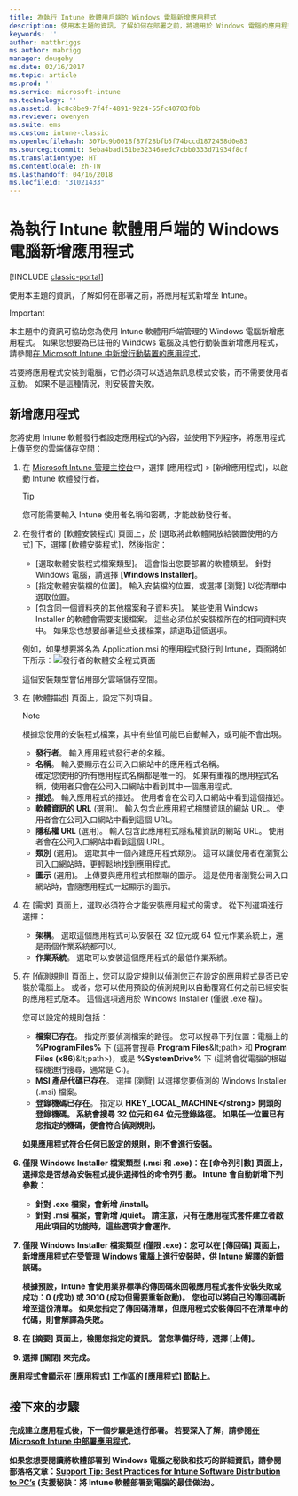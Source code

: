 ```yaml
---
title: 為執行 Intune 軟體用戶端的 Windows 電腦新增應用程式
description: 使用本主題的資訊，了解如何在部署之前，將適用於 Windows 電腦的應用程式新增至 Intune。
keywords: ''
author: mattbriggs
ms.author: mabrigg
manager: dougeby
ms.date: 02/16/2017
ms.topic: article
ms.prod: ''
ms.service: microsoft-intune
ms.technology: ''
ms.assetid: bc8c8be9-7f4f-4891-9224-55fc40703f0b
ms.reviewer: owenyen
ms.suite: ems
ms.custom: intune-classic
ms.openlocfilehash: 307bc9b0018f87f28bfb5f74bccd1872458d0e83
ms.sourcegitcommit: 5eba4bad151be32346aedc7cbb0333d71934f8cf
ms.translationtype: HT
ms.contentlocale: zh-TW
ms.lasthandoff: 04/16/2018
ms.locfileid: "31021433"
---
```

# <a name="add-apps-for-windows-pcs-that-run-the-intune-software-client"></a>為執行 Intune 軟體用戶端的 Windows 電腦新增應用程式

[!INCLUDE [classic-portal](../includes/classic-portal.md)]

使用本主題的資訊，了解如何在部署之前，將應用程式新增至 Intune。

> [!IMPORTANT]
> 本主題中的資訊可協助您為使用 Intune 軟體用戶端管理的 Windows 電腦新增應用程式。 如果您想要為已註冊的 Windows 電腦及其他行動裝置新增應用程式，請參閱[在 Microsoft Intune 中新增行動裝置的應用程式](add-apps-for-mobile-devices-in-microsoft-intune.md)。

若要將應用程式安裝到電腦，它們必須可以透過無訊息模式安裝，而不需要使用者互動。 如果不是這種情況，則安裝會失敗。


## <a name="add-the-app"></a>新增應用程式
您將使用 Intune 軟體發行者設定應用程式的內容，並使用下列程序，將應用程式上傳至您的雲端儲存空間：

1. 在 [Microsoft Intune 管理主控台](https://manage.microsoft.com)中，選擇 [應用程式] &gt; [新增應用程式]，以啟動 Intune 軟體發行者。

   > [!TIP]
   > 您可能需要輸入 Intune 使用者名稱和密碼，才能啟動發行者。

2. 在發行者的 [軟體安裝程式] 頁面上，於 [選取將此軟體開放給裝置使用的方式] 下，選擇 [軟體安裝程式]，然後指定：

   - [選取軟體安裝程式檔案類型]。 這會指出您要部署的軟體類型。 針對 Windows 電腦，請選擇 **[Windows Installer]**。
   - [指定軟體安裝檔的位置]。 輸入安裝檔的位置，或選擇 [瀏覽] 以從清單中選取位置。
   - [包含同一個資料夾的其他檔案和子資料夾]。 某些使用 Windows Installer 的軟體會需要支援檔案。 這些必須位於安裝檔所在的相同資料夾中。 如果您也想要部署這些支援檔案，請選取這個選項。

   例如，如果想要將名為 Application.msi 的應用程式發行到 Intune，頁面將如下所示︰![發行者的軟體安全程式頁面](./media/publisher-for-pc.png)

   這個安裝類型會佔用部分雲端儲存空間。

3. 在 [軟體描述] 頁面上，設定下列項目。

   > [!NOTE]
   > 根據您使用的安裝程式檔案，其中有些值可能已自動輸入，或可能不會出現。

   - **發行者**。 輸入應用程式發行者的名稱。
   - **名稱**。 輸入要顯示在公司入口網站中的應用程式名稱。<br />確定您使用的所有應用程式名稱都是唯一的。 如果有重複的應用程式名稱，使用者只會在公司入口網站中看到其中一個應用程式。
   - **描述**。 輸入應用程式的描述。 使用者會在公司入口網站中看到這個描述。
   - **軟體資訊的 URL** (選用)。 輸入包含此應用程式相關資訊的網站 URL。 使用者會在公司入口網站中看到這個 URL。
   - **隱私權 URL** (選用)。 輸入包含此應用程式隱私權資訊的網站 URL。 使用者會在公司入口網站中看到這個 URL。
   - **類別** (選用)。 選取其中一個內建應用程式類別。 這可以讓使用者在瀏覽公司入口網站時，更輕鬆地找到應用程式。
   - **圖示** (選用)。 上傳要與應用程式相關聯的圖示。 這是使用者瀏覽公司入口網站時，會隨應用程式一起顯示的圖示。

4. 在 [需求] 頁面上，選取必須符合才能安裝應用程式的需求。 從下列選項進行選擇：

   - **架構**。 選取這個應用程式可以安裝在 32 位元或 64 位元作業系統上，還是兩個作業系統都可以。
   - **作業系統**。 選取可以安裝這個應用程式的最低作業系統。

5. 在 [偵測規則] 頁面上，您可以設定規則以偵測您正在設定的應用程式是否已安裝於電腦上。 或者，您可以使用預設的偵測規則以自動覆寫任何之前已經安裝的應用程式版本。 這個選項適用於 Windows Installer (僅限 .exe 檔)。

   您可以設定的規則包括：
   - **檔案已存在**。 指定所要偵測檔案的路徑。 您可以搜尋下列位置：電腦上的 **%ProgramFiles%** 下 (這將會搜尋 **Program Files**\&lt;path&gt; 和 **Program Files (x86)**\&lt;path&gt;)，或是 **%SystemDrive%** 下 (這將會從電腦的根磁碟機進行搜尋，通常是 C:)。
   - **MSI 產品代碼已存在**。 選擇 [瀏覽] 以選擇您要偵測的 Windows Installer (.msi) 檔案。
   - <strong>登錄機碼已存在</strong>。 指定以 <strong>HKEY_LOCAL_MACHINE\</strong> 開頭的登錄機碼。 系統會搜尋 32 位元和 64 位元登錄路徑。 如果任一位置已有您指定的機碼，便會符合偵測規則。

   如果應用程式符合任何已設定的規則，則不會進行安裝。

6. 僅限 **Windows Installer** 檔案類型 (.msi 和 .exe)：在 [命令列引數] 頁面上，選擇您是否想為安裝程式提供選擇性的命令列引數。
   Intune 會自動新增下列參數︰
   - 針對 .exe 檔案，會新增 **/install**。
   - 針對 .msi 檔案，會新增 **/quiet**。
   請注意，只有在應用程式套件建立者啟用此項目的功能時，這些選項才會運作。

7. 僅限 **Windows Installer** 檔案類型 (僅限 .exe)：您可以在 [傳回碼] 頁面上，新增應用程式在受管理 Windows 電腦上進行安裝時，供 Intune 解譯的新錯誤碼。

   根據預設，Intune 會使用業界標準的傳回碼來回報應用程式套件安裝失敗或成功：**0** (成功) 或 **3010** (成功但需要重新啟動)。 您也可以將自己的傳回碼新增至這份清單。 如果您指定了傳回碼清單，但應用程式安裝傳回不在清單中的代碼，則會解譯為失敗。

8. 在 [摘要] 頁面上，檢閱您指定的資訊。 當您準備好時，選擇 [上傳]。

9. 選擇 [關閉] 來完成。

應用程式會顯示在 [應用程式] 工作區的 [應用程式] 節點上。

## <a name="next-steps"></a>接下來的步驟

完成建立應用程式後，下一個步驟是進行部署。 若要深入了解，請參閱[在 Microsoft Intune 中部署應用程式](deploy-apps.md)。

如果您想要閱讀將軟體部署到 Windows 電腦之秘訣和技巧的詳細資訊，請參閱部落格文章：[Support Tip: Best Practices for Intune Software Distribution to PC’s](https://blogs.technet.microsoft.com/intunesupport/2016/06/13/support-tip-best-practices-for-intune-software-distribution-to-pcs/) (支援秘訣：將 Intune 軟體部署到電腦的最佳做法)。
